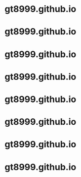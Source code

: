 # gt8999.github.io
# gt8999.github.io
# gt8999.github.io
# gt8999.github.io
# gt8999.github.io
# gt8999.github.io
# gt8999.github.io
# gt8999.github.io
